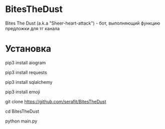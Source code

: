 # BitesTheDust
Bites The Dust (a.k.a "Sheer-heart-attack") - бот, выполняющий функцию предложки для тг канала

# Установка 

pip3 install aiogram 

pip3 install requests

pip3 install sqlalchemy

pip3 install emoji

git clone https://github.com/serafit/BitesTheDust 

cd BitesTheDust 

python main.py 
